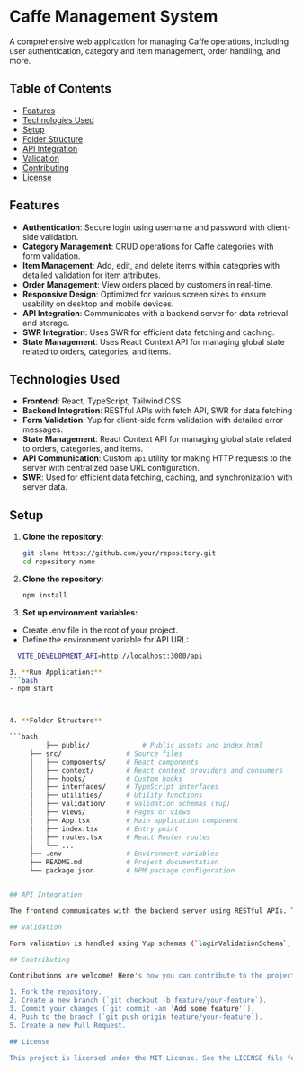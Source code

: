 # Caffe Management System

A comprehensive web application for managing Caffe operations, including user authentication, category and item management, order handling, and more.

## Table of Contents

- [Features](#features)
- [Technologies Used](#technologies-used)
- [Setup](#setup)
- [Folder Structure](#folder-structure)
- [API Integration](#api-integration)
- [Validation](#validation)
- [Contributing](#contributing)
- [License](#license)

## Features

- **Authentication**: Secure login using username and password with client-side validation.
- **Category Management**: CRUD operations for Caffe categories with form validation.
- **Item Management**: Add, edit, and delete items within categories with detailed validation for item attributes.
- **Order Management**: View orders placed by customers in real-time.
- **Responsive Design**: Optimized for various screen sizes to ensure usability on desktop and mobile devices.
- **API Integration**: Communicates with a backend server for data retrieval and storage.
- **SWR Integration**: Uses SWR for efficient data fetching and caching.
- **State Management**: Uses React Context API for managing global state related to orders, categories, and items.

## Technologies Used

- **Frontend**: React, TypeScript, Tailwind CSS
- **Backend Integration**: RESTful APIs with fetch API, SWR for data fetching
- **Form Validation**: Yup for client-side form validation with detailed error messages.
- **State Management**: React Context API for managing global state related to orders, categories, and items.
- **API Communication**: Custom `api` utility for making HTTP requests to the server with centralized base URL configuration.
- **SWR**: Used for efficient data fetching, caching, and synchronization with server data.

## Setup

1. **Clone the repository:**

   ```bash
   git clone https://github.com/your/repository.git
   cd repository-name

2. **Clone the repository:**
    ```bash
    npm install

3. **Set up environment variables:**
  - Create .env file in the root of your project.
  - Define the environment variable for API URL:

   ```bash
     VITE_DEVELOPMENT_API=http://localhost:3000/api

3. **Run Application:**
  ```bash
  - npm start
  


4. **Folder Structure**

  ```bash
            ├── public/             # Public assets and index.html
        ├── src/                # Source files
        │   ├── components/     # React components
        │   ├── context/        # React context providers and consumers
        │   ├── hooks/          # Custom hooks
        │   ├── interfaces/     # TypeScript interfaces
        │   ├── utilities/      # Utility functions
        │   ├── validation/     # Validation schemas (Yup)
        │   ├── views/          # Pages or views
        │   ├── App.tsx         # Main application component
        │   ├── index.tsx       # Entry point
        │   ├── routes.tsx      # React Router routes
        │   └── ...
        ├── .env                # Environment variables
        ├── README.md           # Project documentation
        └── package.json        # NPM package configuration


## API Integration

The frontend communicates with the backend server using RESTful APIs. The `api` utility (`getServer.ts`) manages HTTP requests and includes the base URL configured via environment variables.

## Validation

Form validation is handled using Yup schemas (`loginValidationSchema`, `categorySchema`, `itemSchema`) defined in the `validation` folder. These schemas enforce data integrity rules and provide detailed error messages for form inputs.

## Contributing

Contributions are welcome! Here's how you can contribute to the project:

1. Fork the repository.
2. Create a new branch (`git checkout -b feature/your-feature`).
3. Commit your changes (`git commit -am 'Add some feature'`).
4. Push to the branch (`git push origin feature/your-feature`).
5. Create a new Pull Request.

## License

This project is licensed under the MIT License. See the LICENSE file for details.
